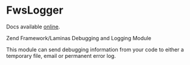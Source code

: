 FwsLogger
============

Docs available [online](https://www.freedomwebservices.net/zend-framework/freedom-logger).

Zend Framework/Laminas Debugging and Logging Module

This module can send debugging information from your code to either a temporary file, email or permanent error log.
